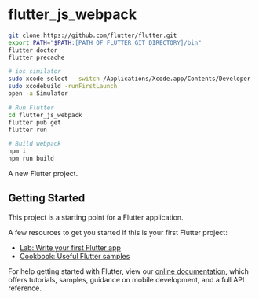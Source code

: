 # flutter_js_webpack

```bash
git clone https://github.com/flutter/flutter.git
export PATH="$PATH:[PATH_OF_FLUTTER_GIT_DIRECTORY]/bin"
flutter doctor
flutter precache

# ios similator
sudo xcode-select --switch /Applications/Xcode.app/Contents/Developer
sudo xcodebuild -runFirstLaunch
open -a Simulator

# Run Flutter
cd flutter_js_webpack
flutter pub get
flutter run

# Build webpack
npm i
npm run build
```


A new Flutter project.

## Getting Started

This project is a starting point for a Flutter application.

A few resources to get you started if this is your first Flutter project:

- [Lab: Write your first Flutter app](https://flutter.dev/docs/get-started/codelab)
- [Cookbook: Useful Flutter samples](https://flutter.dev/docs/cookbook)

For help getting started with Flutter, view our
[online documentation](https://flutter.dev/docs), which offers tutorials,
samples, guidance on mobile development, and a full API reference.
